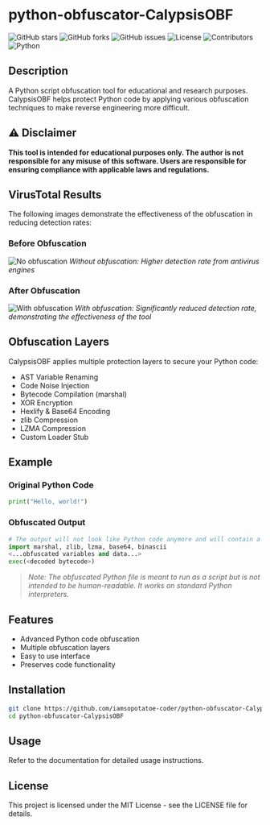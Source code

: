 # python-obfuscator-CalypsisOBF
![GitHub stars](https://img.shields.io/github/stars/iamsopotatoe-coder/python-obfuscator-CalypsisOBF?style=social) ![GitHub forks](https://img.shields.io/github/forks/iamsopotatoe-coder/python-obfuscator-CalypsisOBF?style=social) ![GitHub issues](https://img.shields.io/github/issues/iamsopotatoe-coder/python-obfuscator-CalypsisOBF) ![License](https://img.shields.io/github/license/iamsopotatoe-coder/python-obfuscator-CalypsisOBF) ![Contributors](https://img.shields.io/github/contributors/iamsopotatoe-coder/python-obfuscator-CalypsisOBF) ![Python](https://img.shields.io/badge/python-3.6+-blue.svg)

## Description
A Python script obfuscation tool for educational and research purposes. CalypsisOBF helps protect Python code by applying various obfuscation techniques to make reverse engineering more difficult.

## ⚠️ Disclaimer
**This tool is intended for educational purposes only. The author is not responsible for any misuse of this software. Users are responsible for ensuring compliance with applicable laws and regulations.**

## VirusTotal Results
The following images demonstrate the effectiveness of the obfuscation in reducing detection rates:

### Before Obfuscation
![No obfuscation](no-obfuscation.png)
*Without obfuscation: Higher detection rate from antivirus engines*

### After Obfuscation
![With obfuscation](with-obfuscation.png)
*With obfuscation: Significantly reduced detection rate, demonstrating the effectiveness of the tool*

## Obfuscation Layers
CalypsisOBF applies multiple protection layers to secure your Python code:

- AST Variable Renaming
- Code Noise Injection
- Bytecode Compilation (marshal)
- XOR Encryption
- Hexlify & Base64 Encoding
- zlib Compression
- LZMA Compression
- Custom Loader Stub

## Example

### Original Python Code

```python
print("Hello, world!")
```

### Obfuscated Output

```python
# The output will not look like Python code anymore and will contain a loader stub like:
import marshal, zlib, lzma, base64, binascii
<...obfuscated variables and data...>
exec(<decoded bytecode>)
```
> *Note: The obfuscated Python file is meant to run as a script but is not intended to be human-readable. It works on standard Python interpreters.*

## Features
- Advanced Python code obfuscation
- Multiple obfuscation layers
- Easy to use interface
- Preserves code functionality

## Installation
```bash
git clone https://github.com/iamsopotatoe-coder/python-obfuscator-CalypsisOBF.git
cd python-obfuscator-CalypsisOBF
```

## Usage
Refer to the documentation for detailed usage instructions.

## License
This project is licensed under the MIT License - see the LICENSE file for details.
